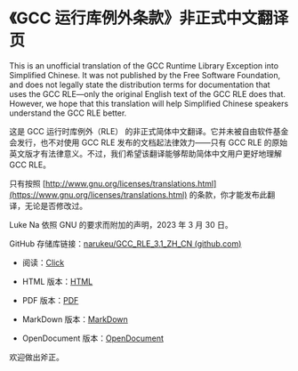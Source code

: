 # 《GCC 运行库例外条款》非正式中文翻译页

This is an unofficial translation of the GCC Runtime Library Exception into Simplified Chinese. It was not published by the Free Software Foundation, and does not legally state the distribution terms for documentation that uses the GCC RLE—only the original English text of the GCC RLE does that. However, we hope that this translation will help Simplified Chinese speakers understand the GCC RLE better. 

这是 GCC 运行时库例外（RLE） 的非正式简体中文翻译。它并未被自由软件基金会发行，也不对使用 GCC RLE 发布的文档起法律效力——只有 GCC RLE 的原始英文版才有法律意义。不过，我们希望该翻译能够帮助简体中文用户更好地理解 GCC RLE。

只有按照 [http://www.gnu.org/licenses/translations.html](https://www.gnu.org/licenses/translations.html) 的条款，你才能发布此翻译，无论是否修改过。

Luke Na 依照 GNU 的要求而附加的声明，2023 年 3 月 30 日。



GitHub 存储库链接：[narukeu/GCC_RLE_3.1_ZH_CN (github.com)](https://github.com/narukeu/GCC_RLE_3.1_ZH_CN)

- 阅读：[Click](https://narukeu.github.io/GCC_RLE_3.1_ZH_CN/GCC_RLE_3.1_ZH_CN)

- HTML 版本：[HTML](https://github.com/narukeu/GCC_RLE_3.1_ZH_CN/raw/main/GCC_RLE_3.1_ZH_CN.html)
- PDF 版本：[PDF](https://github.com/narukeu/GCC_RLE_3.1_ZH_CN/raw/main/GCC_RLE_3.1_ZH_CN.pdf)
- MarkDown 版本：[MarkDown](https://github.com/narukeu/GCC_RLE_3.1_ZH_CN/raw/main/GCC_RLE_3.1_ZH_CN.md)
- OpenDocument 版本：[OpenDocument](https://github.com/narukeu/GCC_RLE_3.1_ZH_CN/raw/main/GCC_RLE_3.1_ZH_CN.odt)



欢迎做出斧正。